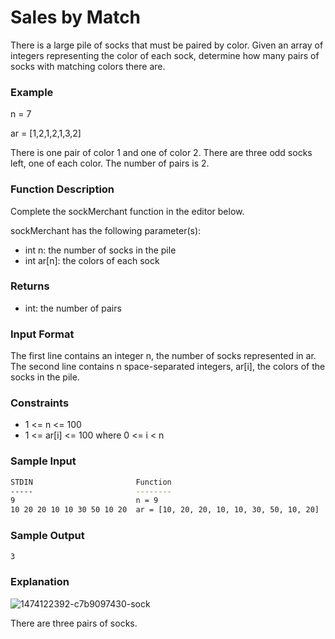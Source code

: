 # Sales by Match

There is a large pile of socks that must be paired by color. Given an array of integers representing the color of each sock, determine how many pairs of socks with matching colors there are.

### Example

n = 7

ar = [1,2,1,2,1,3,2]

There is one pair of color 1 and one of color 2. There are three odd socks left, one of each color. The number of pairs is 2.

### Function Description

Complete the sockMerchant function in the editor below.

sockMerchant has the following parameter(s):

- int n: the number of socks in the pile
- int ar[n]: the colors of each sock

### Returns

- int: the number of pairs

### Input Format

The first line contains an integer n, the number of socks represented in ar.
The second line contains n space-separated integers, ar[i], the colors of the socks in the pile.

### Constraints

- 1 <= n <= 100
- 1 <= ar[i] <= 100 where 0 <= i < n

### Sample Input

```sh
STDIN                       Function
-----                       --------
9                           n = 9
10 20 20 10 10 30 50 10 20  ar = [10, 20, 20, 10, 10, 30, 50, 10, 20]
```

### Sample Output

```sh
3
```

### Explanation

![1474122392-c7b9097430-sock](https://user-images.githubusercontent.com/36689991/133445970-6e228396-e0d5-45f6-87c3-d551f08ee2d6.png)

There are three pairs of socks.
